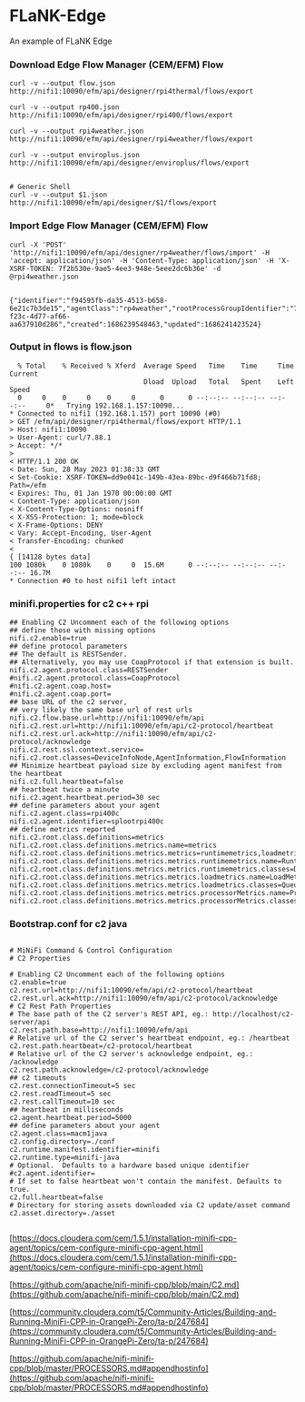 # FLaNK-Edge
An example of FLaNK Edge


### Download Edge Flow Manager (CEM/EFM) Flow


````
curl -v --output flow.json http://nifi1:10090/efm/api/designer/rpi4thermal/flows/export

curl -v --output rp400.json http://nifi1:10090/efm/api/designer/rpi400/flows/export

curl -v --output rpi4weather.json http://nifi1:10090/efm/api/designer/rpi4weather/flows/export

curl -v --output enviroplus.json http://nifi1:10090/efm/api/designer/enviroplus/flows/export


# Generic Shell
curl -v --output $1.json http://nifi1:10090/efm/api/designer/$1/flows/export

````

### Import Edge Flow Manager (CEM/EFM) Flow



````
curl -X 'POST' 'http://nifi1:10090/efm/api/designer/rp4weather/flows/import' -H 'accept: application/json' -H 'Content-Type: application/json' -H 'X-XSRF-TOKEN: 7f2b530e-9ae5-4ee3-948e-5eee2dc6b36e' -d  @rpi4weather.json
  

{"identifier":"f94595fb-da35-4513-b658-6e21c7b3de15","agentClass":"rp4weather","rootProcessGroupIdentifier":"7620b7cd-f23c-4d77-af66-aa637910d286","created":1686239548463,"updated":1686241423524}

````



### Output in flows is flow.json

````
  % Total    % Received % Xferd  Average Speed   Time    Time     Time  Current
                                 Dload  Upload   Total   Spent    Left  Speed
  0     0    0     0    0     0      0      0 --:--:-- --:--:-- --:--:--     0*   Trying 192.168.1.157:10090...
* Connected to nifi1 (192.168.1.157) port 10090 (#0)
> GET /efm/api/designer/rpi4thermal/flows/export HTTP/1.1
> Host: nifi1:10090
> User-Agent: curl/7.88.1
> Accept: */*
>
< HTTP/1.1 200 OK
< Date: Sun, 28 May 2023 01:38:33 GMT
< Set-Cookie: XSRF-TOKEN=dd9e041c-149b-43ea-89bc-d9f466b71fd8; Path=/efm
< Expires: Thu, 01 Jan 1970 00:00:00 GMT
< Content-Type: application/json
< X-Content-Type-Options: nosniff
< X-XSS-Protection: 1; mode=block
< X-Frame-Options: DENY
< Vary: Accept-Encoding, User-Agent
< Transfer-Encoding: chunked
<
{ [14128 bytes data]
100 1080k    0 1080k    0     0  15.6M      0 --:--:-- --:--:-- --:--:-- 16.7M
* Connection #0 to host nifi1 left intact
````

### minifi.properties for c2 c++ rpi

````
## Enabling C2 Uncomment each of the following options
## define those with missing options
nifi.c2.enable=true
## define protocol parameters
## The default is RESTSender.
## Alternatively, you may use CoapProtocol if that extension is built.
nifi.c2.agent.protocol.class=RESTSender
#nifi.c2.agent.protocol.class=CoapProtocol
#nifi.c2.agent.coap.host=
#nifi.c2.agent.coap.port=
## base URL of the c2 server,
## very likely the same base url of rest urls
nifi.c2.flow.base.url=http://nifi1:10090/efm/api
nifi.c2.rest.url=http://nifi1:10090/efm/api/c2-protocol/heartbeat
nifi.c2.rest.url.ack=http://nifi1:10090/efm/api/c2-protocol/acknowledge
nifi.c2.rest.ssl.context.service=
nifi.c2.root.classes=DeviceInfoNode,AgentInformation,FlowInformation
## Minimize heartbeat payload size by excluding agent manifest from the heartbeat
nifi.c2.full.heartbeat=false
## heartbeat twice a minute
nifi.c2.agent.heartbeat.period=30 sec
## define parameters about your agent
nifi.c2.agent.class=rpi400c
nifi.c2.agent.identifier=splootrpi400c
## define metrics reported
nifi.c2.root.class.definitions=metrics
nifi.c2.root.class.definitions.metrics.name=metrics
nifi.c2.root.class.definitions.metrics.metrics=runtimemetrics,loadmetrics,processorMetrics
nifi.c2.root.class.definitions.metrics.metrics.runtimemetrics.name=RuntimeMetrics
nifi.c2.root.class.definitions.metrics.metrics.runtimemetrics.classes=DeviceInfoNode,FlowInformation
nifi.c2.root.class.definitions.metrics.metrics.loadmetrics.name=LoadMetrics
nifi.c2.root.class.definitions.metrics.metrics.loadmetrics.classes=QueueMetrics,RepositoryMetrics
nifi.c2.root.class.definitions.metrics.metrics.processorMetrics.name=ProcessorMetric
nifi.c2.root.class.definitions.metrics.metrics.processorMetrics.classes=GetFileMetrics

````

### Bootstrap.conf for c2 java

````

# MiNiFi Command & Control Configuration
# C2 Properties

# Enabling C2 Uncomment each of the following options
c2.enable=true
c2.rest.url=http://nifi1:10090/efm/api/c2-protocol/heartbeat
c2.rest.url.ack=http://nifi1:10090/efm/api/c2-protocol/acknowledge
# C2 Rest Path Properties
# The base path of the C2 server's REST API, eg.: http://localhost/c2-server/api
c2.rest.path.base=http://nifi1:10090/efm/api
# Relative url of the C2 server's heartbeat endpoint, eg.: /heartbeat
c2.rest.path.heartbeat=/c2-protocol/heartbeat
# Relative url of the C2 server's acknowledge endpoint, eg.: /acknowledge
c2.rest.path.acknowledge=/c2-protocol/acknowledge
## c2 timeouts
c2.rest.connectionTimeout=5 sec
c2.rest.readTimeout=5 sec
c2.rest.callTimeout=10 sec
## heartbeat in milliseconds
c2.agent.heartbeat.period=5000
## define parameters about your agent
c2.agent.class=macm1java
c2.config.directory=./conf
c2.runtime.manifest.identifier=minifi
c2.runtime.type=minifi-java
# Optional.  Defaults to a hardware based unique identifier
#c2.agent.identifier=
# If set to false heartbeat won't contain the manifest. Defaults to true.
c2.full.heartbeat=false
# Directory for storing assets downloaded via C2 update/asset command
c2.asset.directory=./asset


````

[https://docs.cloudera.com/cem/1.5.1/installation-minifi-cpp-agent/topics/cem-configure-minifi-cpp-agent.html](https://docs.cloudera.com/cem/1.5.1/installation-minifi-cpp-agent/topics/cem-configure-minifi-cpp-agent.html)


[https://github.com/apache/nifi-minifi-cpp/blob/main/C2.md](https://github.com/apache/nifi-minifi-cpp/blob/main/C2.md)


[https://community.cloudera.com/t5/Community-Articles/Building-and-Running-MiniFi-CPP-in-OrangePi-Zero/ta-p/247684](https://community.cloudera.com/t5/Community-Articles/Building-and-Running-MiniFi-CPP-in-OrangePi-Zero/ta-p/247684)


[https://github.com/apache/nifi-minifi-cpp/blob/master/PROCESSORS.md#appendhostinfo](https://github.com/apache/nifi-minifi-cpp/blob/master/PROCESSORS.md#appendhostinfo)
